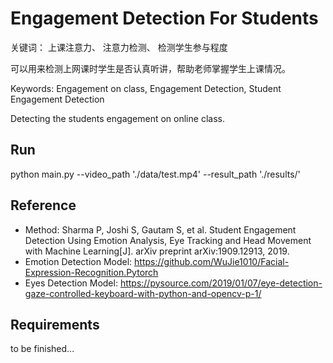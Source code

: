 # Engagement Detection For Students 
关键词： 上课注意力、 注意力检测、 检测学生参与程度

可以用来检测上网课时学生是否认真听讲，帮助老师掌握学生上课情况。

Keywords: Engagement on class, Engagement Detection, Student Engagement Detection

Detecting the students engagement on online class.
## Run
python main.py --video_path './data/test.mp4' --result_path './results/'

## Reference
* Method: Sharma P, Joshi S, Gautam S, et al. Student Engagement Detection Using Emotion Analysis, Eye Tracking and Head Movement with Machine Learning[J]. arXiv preprint arXiv:1909.12913, 2019.
* Emotion Detection Model: https://github.com/WuJie1010/Facial-Expression-Recognition.Pytorch
* Eyes Detection Model: https://pysource.com/2019/01/07/eye-detection-gaze-controlled-keyboard-with-python-and-opencv-p-1/

## Requirements
to be finished...